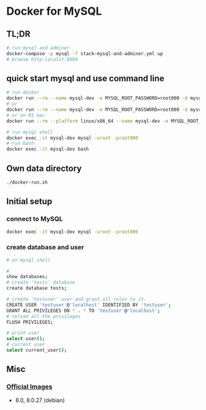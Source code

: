# Docker for MySQL

## TL;DR

```sh
# run mysql and adminer
docker-compose -p mysql -f stack-mysql-and-adminer.yml up
# browse http:localst:8080
```

## quick start mysql and use command line

```sh
# run docker
docker run --rm --name mysql-dev -e MYSQL_ROOT_PASSWORD=root000 -d mysql/mysql-server:8.0
# or
docker run --rm --name mysql-dev -e MYSQL_ROOT_PASSWORD=root000 -d mysql:8.0
# or on M1 mac
docker run --rm --platform linux/x86_64 --name mysql-dev -e MYSQL_ROOT_PASSWORD=root000 -d mysql:8.0

# run mysql shell
docker exec -it mysql-dev mysql -uroot -proot000
# run bash
docker exec -it mysql-dev bash
```

## Own data directory

```sh
./docker-run.sh
```

## Initial setup

### connect to MySQL

```sh
docker exec -it mysql-dev mysql -uroot -proot000
```

### create database and user

```sh
# on mysql shell

#
show databases;
# create 'tests' database
create database tests;

# create 'testuser' user and grant all roles to it.
CREATE USER 'testuser'@'localhost' IDENTIFIED BY 'testuser';
GRANT ALL PRIVILEGES ON * . * TO 'testuser'@'localhost';
# reload all the privileges
FLUSH PRIVILEGES;

# print user
select user();
# current user
select current_user();
```

## Misc

### [Official Images](https://hub.docker.com/r/mysql/mysql-server)

- 8.0, 8.0.27 (debian)
